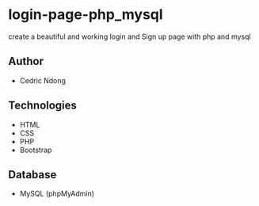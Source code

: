 # login-page-php_mysql
create a beautiful and working login and Sign up page with php and mysql

## Author
* Cedric Ndong
## Technologies
* HTML
* CSS
* PHP
* Bootstrap

## Database
* MySQL (phpMyAdmin)

